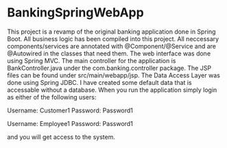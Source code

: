 # BankingSpringWebApp
This project is a revamp of the original banking application done in Spring Boot. All business logic has been compiled into this project. All neccessary components/services are annotated with @Component/@Service and are @Autowired in the classes that need them. The web interface was done using Spring MVC. The main controller for the application is BankController.java under the com.banking.controller package. The JSP files can be found under src/main/webapp/jsp. The Data Access Layer was done using Spring JDBC. I have created some default data that is accessable without a database. When you run the application simply login as either of the following users:

Username: Customer1
Password: Password1

Username: Employee1
Password: Password1

and you will get access to the system. 
